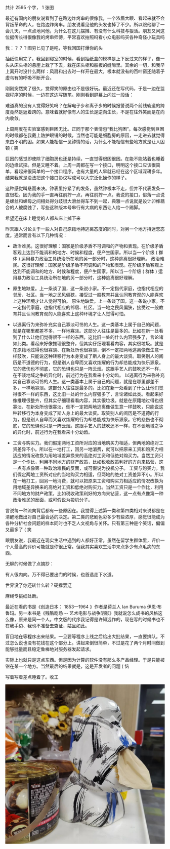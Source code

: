 共计 2595 个字， 1 张图

最近有国内的朋友说看到了在路边炸烤串的很像我，一个浓眉大眼、看起来就不会背叛革命的人，在路边炸烤串。朋友说看见他的头发也掉了不少。所以跟他聊了一会儿天，一点点地问他，为什么在这儿摆摊、有没有什么科技与狠活。朋友又问这位据传长得很像我的烤串师傅，平常喜欢拍照吗看小众电影吗买各种奇怪小玩具吗

我：？？？图穷匕见了是吧，等我回国打爆你的头

抽纸快用完了。我回到寝室的时候，看到抽纸盒的模样是上下反过来的样子，像一头从床头柜的悬崖上栽了下去，栽在床头柜和船板的缝隙里。其余的一切，和我早上离开时没什么两样：风扇和出去时一样开在最大，根本就没有的百叶窗还随着子虚乌有的呼吸不断开合。

刚刚突然笑了很久，觉得笑的原由也不是很好玩。最近还在写代码，于是一边在监视程序的时候，一边在这边写随笔。刚刚看到屏幕上闪过一段话：

难道真的没有人觉得好笑吗？在解电子步和离子步的时候报警说两个前线轨道的跨度竟然是返着跨的。意味着就好像有人的生长是逆向生长，不是在往外笑而是在向内收敛。

上周两度在实验室感到巨困无比。正同于那个表情包“我比狗困”。每次感觉到巨困的时候都在我戴上防护眼镜的时候，当然也可能是细胞房的原因，一走进去就觉得来由不明的困。如果人能相信一见钟情的话，为什么不能相信有些地方就是让人困顿 ( 笑

巨困的感觉即使除了细胞房也还是持续，一直觉得很困很困。在能不能站着也睡着的边缘试探。但是又睡不着。上周一周都在写一个接口，明明这个接口应该很简单，看起来很简单的一个接口程序，也有大量的人早就已经在这个区域深耕多年。结果我就是没法把这个接口协议写成可以大宗泛化操作的样子。

这种感觉叫悬而未决。钟表里拧紧了的发条，虽然钟根本不走，但并不代表发条一直很松。因为我的手一直再往前拧一点，再往前拧一点。我说的接口，俗落一点说是螺丝和螺母之间相处得分歧很大滑丝得车不到一起，典雅一点说就是设计卯榫耦合的人被腐蚀了，写些这种版本号串行有大病的东西让人给一个踢脚。

希望还在床上睡觉的人都从床上掉下来

昨天跟人讨论关于一些人对自己原籍地持逃离态度的同时，对另一个地方持迷恋态度。通常而言有以下几种情况：

- 政治难民。这很好理解：国家是阶级矛盾不可调和的产物和表现。在阶级矛盾客观上达到不能调和的地方、时候和程度，便产生国家。所以当一个阶级 ( 群体 ) 运用暴力政治工具统治所在地的另一部分时，这种逃离很好理解。
政治难民。这很好理解：国家是阶级矛盾不可调和的产物和表现。在阶级矛盾客观上达到不能调和的地方、时候和程度，便产生国家。所以当一个阶级 ( 群体 ) 运用暴力政治工具统治所在地的另一部分时，这种逃离很好理解。

- 原生地缺爱。上一条谈了国，这一条说小家。不一定指代家庭，也指代相应的邻居、社区。当一地之民风偏狭，接受过一般教育并且认同教育观的人能喜欢上这种环境才让人觉得可怕。
原生地缺爱。上一条谈了国，这一条说小家。不一定指代家庭，也指代相应的邻居、社区。当一地之民风偏狭，接受过一般教育并且认同教育观的人能喜欢上这种环境才让人觉得可怕。

- 以逃离行为来弥补充实自己寡淡可怜的人生。这一类基本上属于自己的问题，就是在哪里都差不多，一样地寡淡。这部分人往往是最多的。比如在新一处看到了什么让他们觉得很不一样的东西，这比旧一处的什么内容强多了，言论诸如此类。看起来好像推理很整齐，但其实仔细理看看内容，其实很垃圾。就是在原籍地过得也很寡淡、在新处所也很寡淡，倒不一定把两地逃离像做生意一样鼓吹，只能说这种转移行为本身变成了斯人身上的最大谈资。取笑别人的阅历是不道德的行为，但是别人自卑而又喜欢炫耀的行为却总能成为快乐源泉。它的悲伤也不彻底，它的恐惧也只是一阵云烟。这跟手艺人的鼓吹还不一样，在不谈地域之争的异化时，前述行为在我看来十分幼齿。
以逃离行为来弥补充实自己寡淡可怜的人生。这一类基本上属于自己的问题，就是在哪里都差不多，一样地寡淡。这部分人往往是最多的。比如在新一处看到了什么让他们觉得很不一样的东西，这比旧一处的什么内容强多了，言论诸如此类。看起来好像推理很整齐，但其实仔细理看看内容，其实很垃圾。就是在原籍地过得也很寡淡、在新处所也很寡淡，倒不一定把两地逃离像做生意一样鼓吹，只能说这种转移行为本身变成了斯人身上的最大谈资。取笑别人的阅历是不道德的行为，但是别人自卑而又喜欢炫耀的行为却总能成为快乐源泉。它的悲伤也不彻底，它的恐惧也只是一阵云烟。这跟手艺人的鼓吹还不一样，在不谈地域之争的异化时，前述行为在我看来十分幼齿。

- 工资与购买力。我们假定两地工资所对应的当地购买力相适，但两地的绝对工资差异不小。所以在一地打工，回另一地消费，就可以把原来工资和购买力相适应的情况改换为用地域差异换来的高绝对工资和低绝对购买力。当然工资只是一个作比，利用不同地方的财产政策，比如税收政策利好的方向来钻营，这一点有点像第一种政治难民的反面，或可假说为投机分子。
工资与购买力。我们假定两地工资所对应的当地购买力相适，但两地的绝对工资差异不小。所以在一地打工，回另一地消费，就可以把原来工资和购买力相适应的情况改换为用地域差异换来的高绝对工资和低绝对购买力。当然工资只是一个作比，利用不同地方的财产政策，比如税收政策利好的方向来钻营，这一点有点像第一种政治难民的反面，或可假说为投机分子。

言说每一种流向背后都有一些原因在。我觉得上述第一类和第四类相对来说都是在清醒地做出对自己最合适的决定。第二类的悲剧色彩多少有些浓厚，感觉很能成为各种分析社会问题的样本同时也不乏人文视角与关怀。只有第三种是个笑话，偏偏又最多了 ( 笑

跟朋友说，我最近在现实生活中遇到的人都好正常。虽然在留学生群体里，评价一个人最高的评价可能就是你很正常。但我其实喜欢生活中来点多少有点毛病的东西。

无聊的时候做了点摘抄：

有人很内向。万不得已要出门的时候，也首选走下水道。

世界没了你还转什么转？硬撑罢辽

麻绳专挑细处断。

最近在看的书是《创造日本： 1853—1964 》作者是荷兰人 Ian Buruma 伊恩·布鲁玛。另一本书是《残酷剧场 -- 艺术电影与战争阴影》我就说怎么成书的风格这么像，原来是同一个人。中文版的代序我记得是许知远作的，现在写的时候书也不在我手边、我也不准备去查证，姑且如此。

盲目地在等程序出来结果。一旦要等程序上线之后给出大批结果，一直要排队。不过怎么说也没有花钱在这个部分上。讲起来倒很简单，不过是花了两个月时间做到能够批量而且稳定鲁棒地对服务器发起请求。

实际上也就只是这点东西。但是因为计算的软件没有那么多产品经理。于是只能被钳在某一个地方。当然最后的结果就是，这是开发者的问题 ( 恼

写着写着差点睡着了。收工

![](./images/img_001.jpeg)
